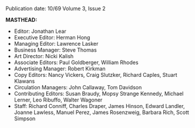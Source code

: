 Publication date: 10/69
Volume 3, Issue 2

**MASTHEAD:**
- Editor: Jonathan Lear
- Executive Editor: Herman Hong
- Managing Editor: Lawrence Lasker
- Business Manager: Steve Thomas
- Art Director: Nicki Kalish
- Associate Editors: Paul Goldberger, William Rhodes
- Advertising Manager: Robert Kirkman
- Copy Editors: Nancy Vickers, Craig Slutzker, Richard Caples, Stuart Klawans
- Circulation Managers: John Callaway, Tom Davidson
- Contributing Editors: Susan Braudy, Mopsy Strange Kennedy, Michael Lerner, Leo Ribuffo, Walter Wagoner
- Staff: Richard Conniff, Charles Draper, James Hinson, Edward Landler, Joanne Lawless, Manuel Perez, James Rosenzweig, Barbara Rich, Scott Simpson

